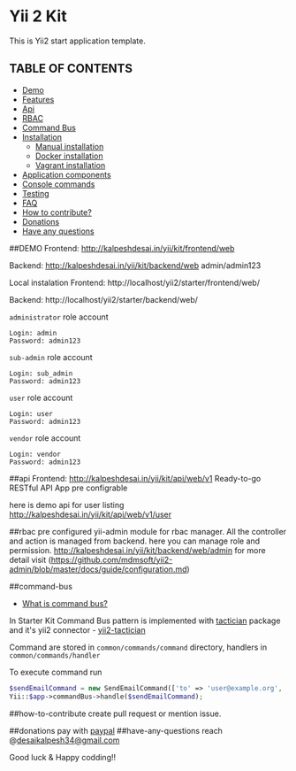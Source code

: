 # Yii 2 Kit

This is Yii2 start application template.

## TABLE OF CONTENTS
- [Demo](#demo)
- [Features](https://github.com/trntv/yii2-starter-kit#features)
- [Api](#api)
- [RBAC](#rbac)
- [Command Bus](#command-bus)
- [Installation](docs/installation.md)
    - [Manual installation](docs/installation.md#manual-installation)
    - [Docker installation](docs/installation.md#docker-installation)
    - [Vagrant installation](docs/installation.md#vagrant-installation)
- [Application components](https://github.com/trntv/yii2-starter-kit#application-components)
- [Console commands](docs/console.md)
- [Testing](docs/testing.md)
- [FAQ](docs/faq.md)
- [How to contribute?](#how-to-contribute)
- [Donations](#donations)
- [Have any questions](#have-any-questions)

##DEMO
Frontend:
http://kalpeshdesai.in/yii/kit/frontend/web

Backend:
http://kalpeshdesai.in/yii/kit/backend/web
admin/admin123

Local instalation
Frontend:
http://localhost/yii2/starter/frontend/web/

Backend:
http://localhost/yii2/starter/backend/web/

`administrator` role account
```
Login: admin
Password: admin123
```

`sub-admin` role account
```
Login: sub_admin
Password: admin123
```

`user` role account
```
Login: user
Password: admin123
```

`vendor` role account
```
Login: vendor
Password: admin123
```
##api
Frontend:
http://kalpeshdesai.in/yii/kit/api/web/v1
Ready-to-go RESTful API App pre configrable

here is demo api for user listing
http://kalpeshdesai.in/yii/kit/api/web/v1/user

##rbac
pre configured yii-admin module for rbac manager.
All the controller and action is managed from backend.
here you can manage role and permission.
http://kalpeshdesai.in/yii/kit/backend/web/admin
for more detail visit (https://github.com/mdmsoft/yii2-admin/blob/master/docs/guide/configuration.md)

##command-bus
- [What is command bus?](http://shawnmc.cool/command-bus)

In Starter Kit Command Bus pattern is implemented with [tactician](https://github.com/thephpleague/tactician) package and 
it's yii2 connector - [yii2-tactician](https://github.com/trntv/yii2-tactician)

Command are stored in ``common/commands/command`` directory, handlers in ``common/commands/handler``

To execute command run
```php
$sendEmailCommand = new SendEmailCommand(['to' => 'user@example.org', 'body' => 'Hello User!']);
Yii::$app->commandBus->handle($sendEmailCommand);
```
##how-to-contribute
create pull request or mention issue.

##donations
pay with [paypal](https://www.paypal.me/KalpeshDesai)
##have-any-questions
reach @desaikalpesh34@gmail.com

Good luck & Happy codding!!